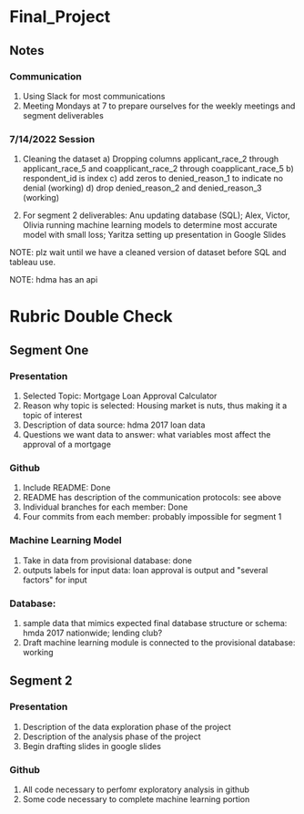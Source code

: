 # Final_Project

## Notes

### Communication

1. Using Slack for most communications
2. Meeting Mondays at 7 to prepare ourselves for the weekly meetings and segment deliverables

### 7/14/2022 Session

1. Cleaning the dataset
a) Dropping columns applicant_race_2 through applicant_race_5 and coapplicant_race_2 through coapplicant_race_5
b) respondent_id is index
c) add zeros to denied_reason_1 to indicate no denial (working)
d) drop denied_reason_2 and denied_reason_3 (working)

2. For segment 2 deliverables: Anu updating database (SQL); Alex, Victor, Olivia running machine learning models to determine most accurate model with small loss; Yaritza setting up presentation in Google Slides

NOTE: plz wait until we have a cleaned version of dataset before SQL and tableau use.

NOTE: hdma has an api


# Rubric Double Check

## Segment One

### Presentation

1. Selected Topic: Mortgage Loan Approval Calculator
2. Reason why topic is selected: Housing market is nuts, thus making it a topic of interest
3. Description of data source: hdma 2017 loan data
4. Questions we want data to answer: what variables most affect the approval of a mortgage

### Github

1. Include README: Done
2. README has description of the communication protocols: see above
3. Individual branches for each member: Done
4. Four commits from each member: probably impossible for segment 1

### Machine Learning Model

1. Take in data from provisional database: done
2. outputs labels for input data: loan approval is output and "several factors" for input

### Database:

1. sample data that mimics expected final database structure or schema: hmda 2017 nationwide; lending club?
2. Draft machine learning module is connected to the provisional database: working

## Segment 2

### Presentation

1. Description of the data exploration phase of the project
2. Description of the analysis phase of the project
3. Begin drafting slides in google slides

### Github

1. All code necessary to perfomr exploratory analysis in github
2. Some code necessary to complete machine learning portion





